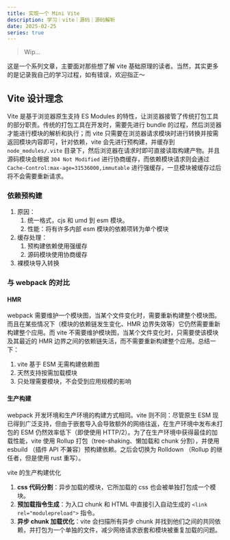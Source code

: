 ```yaml
---
title: 实现一个 Mini Vite
description: 学习｜vite｜源码｜源码解析
date: 2025-02-25
series: true
---
```


> Wip...

这是一个系列文章，主要面对那些想了解 vite 基础原理的读者。当然，其实更多的是记录我自己的学习过程，如有错误，欢迎指正～

## Vite 设计理念

Vite 是基于浏览器原生支持 ES Modules 的特性，让浏览器接管了传统打包工具的部分职责。传统的打包工具在开发时，需要先进行 bundle 的过程，然后浏览器才能进行模块的解析和执行；而 vite 只需要在浏览器请求模块时进行转换并按需返回模块内容即可，针对依赖，vite 会先进行预构建，并缓存到 `node_modules/.vite` 目录下，然后浏览器在请求时即可直接读取构建产物。并且源码模块会根据 `304 Not Modified` 进行协商缓存，而依赖模块请求则会通过 `Cache-Control:max-age=31536000,immutable` 进行强缓存，一旦模块被缓存过后将不会需要重新请求。

### 依赖预构建

1. 原因：
   1. 统一格式，cjs 和 umd 到 esm 模块。
   2. 性能：将有许多内部 esm 模块的依赖项转为单个模块
2. 缓存处理：
   1. 预构建依赖使用强缓存
   2. 源码模块使用协商缓存
3. 裸模块导入转换

### 与 webpack 的对比

#### HMR

webpack 需要维护一个模块图，当某个文件变化时，需要重新构建整个模块图。而且在某些情况下（模块的依赖链发生变化、HMR 边界失效等）它仍然需要重新构建整个应用。而 vite 不需要维护模块图，当某个文件变化时，只需要使该模块及其最近的 HMR 边界之间的依赖链失活，而不需要重新构建整个应用。总结一下：

1. vite 基于 ESM 无需构建依赖图
2. 天然支持按需加载模块
3. 只处理需要模块，不会受到应用规模的影响

#### 生产构建

webpack 开发环境和生产环境的构建方式相同。vite 则不同：尽管原生 ESM 现已得到广泛支持，但由于嵌套导入会导致额外的网络往返，在生产环境中发布未打包的 ESM 仍然效率低下（即使使用 HTTP/2）。为了在生产环境中获得最佳的加载性能，vite 使用 Rollup 打包（tree-shaking、懒加载和 chunk 分割），并使用 esbuild （插件 API 不兼容）预构建依赖。之后会切换为 Rolldown （Rollup 的继任者，但是使用 rust 重写）。

vite 的生产构建优化

1. **css 代码分割**：异步加载的模块，它所加载的 css 也会被单独打包成一个模块。
2. **预加载指令生成**：为入口 chunk 和 HTML 中直接引入自动生成的 `<link rel="modulepreload">` 指令。
3. **异步 chunk 加载优化**：vite 会扫描所有异步 chunk 并找到他们之间的共同依赖，并打包为一个单独的文件，减少网络请求嵌套和模块被重复加载的问题。
